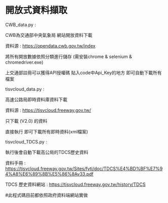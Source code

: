 # 開放式資料擷取


CWB_data.py :

CWB為交通部中央氣象局 網站開放資料下載

資料源 : https://opendata.cwb.gov.tw/index

將所有開放數據依照分類進行儲存 
(需安裝chrome & selenium & chromedriver.exe)

上交通部註冊可以獲得API授權碼 貼入code中Api_Key的地方 即可自動下載所有檔案


tisvcloud_data.py :

高速公路局即時資料庫資料下載

資料源 : https://tisvcloud.freeway.gov.tw/

只下載 (V2.0) 的資料

直接執行 即可下載所有即時資料(xml檔案)


tisvcloud_TDCS.py :

執行後會自動下載高公局的TDCS歷史資料

資料手冊 : https://tisvcloud.freeway.gov.tw/Sites/fyti/doc/TDCS%E4%BD%BF%E7%94%A8%E6%89%8B%E5%86%8Av33.pdf

TDCS 歷史資料網站 : https://tisvcloud.freeway.gov.tw/history/TDCS


#此程式碼目前都依照政府資料端網站實做
